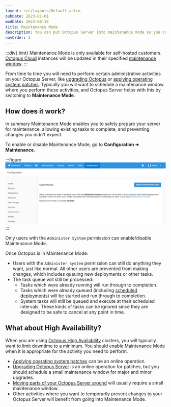 ```yaml
---
layout: src/layouts/Default.astro
pubDate: 2023-01-01
modDate: 2023-08-18
title: Maintenance Mode
description: You can put Octopus Server into maintenance mode so you can safely perform server maintenance or other administrative activities.
navOrder: 1
---
```


:::div{.hint}
Maintenance Mode is only available for self-hosted customers. [Octopus Cloud](/docs/octopus-cloud) instances will be updated in their specified [maintenance window](/docs/octopus-cloud/#set-the-outage-window).
:::

From time to time you will need to perform certain administrative activities on your Octopus Server, like [upgrading Octopus](/docs/administration/upgrading/) or [applying operating system patches](/docs/administration/managing-infrastructure/applying-operating-system-upgrades). Typically you will want to schedule a maintenance window where you perform these activities, and Octopus Server helps with this by switching to **Maintenance Mode**.

## How does it work?

In summary Maintenance Mode enables you to safely prepare your server for maintenance, allowing existing tasks to complete, and preventing changes you didn't expect.

To enable or disable Maintenance Mode, go to **Configuration ➜ Maintenance**.

:::figure
![Maintenance Mode Configuration](/docs/administration/managing-infrastructure/images/maintenance-mode.png "width=500")
:::

Only users with the `Administer System` permission can enable/disable Maintenance Mode.

Once Octopus is in Maintenance Mode:

- Users with the `Administer System` permission can still do anything they want, just like normal. All other users are prevented from making changes, which includes queuing new deployments or other tasks.
- The task queue will still be processed:
  - Tasks which were already running will run through to completion.
  - Tasks which were already queued (including [scheduled deployments](/docs/releases/#scheduling-a-deployment)) will be started and run through to completion.
  - System tasks will still be queued and execute at their scheduled intervals. These kinds of tasks can be ignored since they are designed to be safe to cancel at any point in time.

## What about High Availability?

When you are using [Octopus High Availability](/docs/administration/high-availability) clusters, you will typically want to limit downtime to a minimum. You should enable Maintenance Mode when it is appropriate for the activity you need to perform.

- [Applying operating system patches](/docs/administration/managing-infrastructure/applying-operating-system-upgrades) can be an online operation.
- [Upgrading Octopus Server](/docs/administration/upgrading) is an online operation for patches, but you should schedule a small maintenance window for major and minor upgrades.
- [Moving parts of your Octopus Server around](/docs/administration/managing-infrastructure/moving-your-octopus) will usually require a small maintenance window.
- Other activities where you want to temporarily prevent changes to your Octopus Server will benefit from going into Maintenance Mode.
